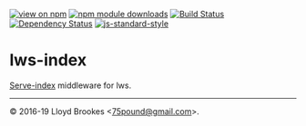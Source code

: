 [![view on npm](https://img.shields.io/npm/v/lws-index.svg)](https://www.npmjs.org/package/lws-index)
[![npm module downloads](https://img.shields.io/npm/dt/lws-index.svg)](https://www.npmjs.org/package/lws-index)
[![Build Status](https://travis-ci.org/lwsjs/index.svg?branch=master)](https://travis-ci.org/lwsjs/index)
[![Dependency Status](https://badgen.net/david/dep/lwsjs/index)](https://david-dm.org/lwsjs/index)
[![js-standard-style](https://img.shields.io/badge/code%20style-standard-brightgreen.svg)](https://github.com/feross/standard)

# lws-index

[Serve-index](https://github.com/expressjs/serve-index) middleware for lws.

* * *

&copy; 2016-19 Lloyd Brookes \<75pound@gmail.com\>.
